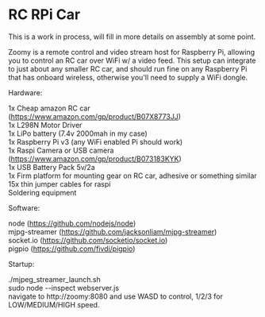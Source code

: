 # RC RPi Car

This is a work in process, will fill in more details on assembly at some point.  

Zoomy is a remote control and video stream host for Raspberry Pi, allowing you to control an RC car over WiFi w/ a video feed. This setup can integrate to just about any smaller RC car, and should run fine on any Raspberry Pi that has onboard wireless, otherwise you'll need to supply a WiFi dongle. 

Hardware:  

 1x Cheap amazon RC car (https://www.amazon.com/gp/product/B07X8773JJ)     
 1x L298N Motor Driver  
 1x LiPo battery (7.4v 2000mah in my case)  
 1x Raspberry Pi v3 (any WiFi enabled Pi should work)  
 1x Raspi Camera or USB camera (https://www.amazon.com/gp/product/B073183KYK)   
 1x USB Battery Pack 5v/2a  
 1x Firm platform for mounting gear on RC car, adhesive or something similar  
 15x thin jumper cables for raspi  
 Soldering equipment  
 
Software:  

node (https://github.com/nodejs/node)  
mjpg-streamer (https://github.com/jacksonliam/mjpg-streamer)  
socket.io (https://github.com/socketio/socket.io)  
pigpio (https://github.com/fivdi/pigpio)  

Startup:  

./mjpeg_streamer_launch.sh  
sudo node --inspect webserver.js  
navigate to http://zoomy:8080 and use WASD to control, 1/2/3 for LOW/MEDIUM/HIGH speed.
